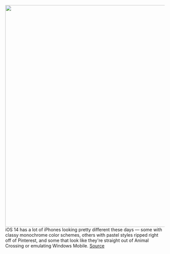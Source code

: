 <img src='https://cdn.vox-cdn.com/thumbor/9NQ9fUgftMcrrOWWnzvIrxUD6KY=/0x0:2040x1352/1200x800/filters:focal(857x513:1183x839)/cdn.vox-cdn.com/uploads/chorus_image/image/67452114/twarren_ios14widgets.0.jpg' width='700px' /><br/>
iOS 14 has a lot of iPhones looking pretty different these days — some with classy monochrome color schemes, others with pastel styles ripped right off of Pinterest, and some that look like they're straight out of Animal Crossing or emulating Windows Mobile.
<a href='https://www.theverge.com/21451649/apple-ios-14-widgets-custom-app-icons-shortcuts-design-jailbreaking-wallpaper'> Source <a/>